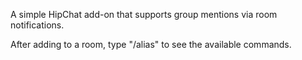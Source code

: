 A simple HipChat add-on that supports group mentions via room notifications.

After adding to a room, type "/alias" to see the available commands.
